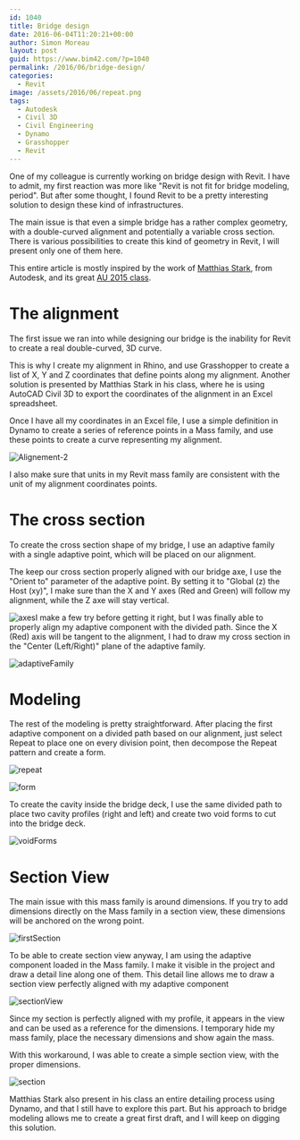 ```yaml
---
id: 1040
title: Bridge design
date: 2016-06-04T11:20:21+00:00
author: Simon Moreau
layout: post
guid: https://www.bim42.com/?p=1040
permalink: /2016/06/bridge-design/
categories:
  - Revit
image: /assets/2016/06/repeat.png
tags:
  - Autodesk
  - Civil 3D
  - Civil Engineering
  - Dynamo
  - Grasshopper
  - Revit
---
```

One of my colleague is currently working on bridge design with Revit. I have to admit, my first reaction was more like "Revit is not fit for bridge modeling, period". But after some thought, I found Revit to be a pretty interesting solution to design these kind of infrastructures.

The main issue is that even a simple bridge has a rather complex geometry, with a double-curved alignment and potentially a variable cross section. There is various possibilities to create this kind of geometry in Revit, I will present only one of them here.

This entire article is mostly inspired by the work of [Matthias Stark](https://de.linkedin.com/in/matthiasstark/fr), from Autodesk, and its great [AU 2015 class](http://au.autodesk.com/au-online/classes-on-demand/class-catalog/2015/revit-for-construction/ci11198#chapter=0).

# The alignment

The first issue we ran into while designing our bridge is the inability for Revit to create a real double-curved, 3D curve.
  
This is why I create my alignment in Rhino, and use Grasshopper to create a list of X, Y and Z coordinates that define points along my alignment. Another solution is presented by Matthias Stark in his class, where he is using AutoCAD Civil 3D to export the coordinates of the alignment in an Excel spreadsheet.

Once I have all my coordinates in an Excel file, I use a simple definition in Dynamo to create a series of reference points in a Mass family, and use these points to create a curve representing my alignment.

![Alignement-2](/assets/2016/06/Alignement-2.png)

I also make sure that units in my Revit mass family are consistent with the unit of my alignment coordinates points.

# The cross section

To create the cross section shape of my bridge, I use an adaptive family with a single adaptive point, which will be placed on our alignment.

The keep our cross section properly aligned with our bridge axe, I use the "Orient to" parameter of the adaptive point. By setting it to "Global (z) the Host (xy)", I make sure than the X and Y axes (Red and Green) will follow my alignment, while the Z axe will stay vertical.

![axes](/assets/2016/06/axes.png)I make a few try before getting it right, but I was finally able to properly align my adaptive component with the divided path. Since the X (Red) axis will be tangent to the alignment, I had to draw my cross section in the "Center (Left/Right)" plane of the adaptive family.

![adaptiveFamily](/assets/2016/06/adaptiveFamily.png)

# Modeling

The rest of the modeling is pretty straightforward. After placing the first adaptive component on a divided path based on our alignment, just select Repeat to place one on every division point, then decompose the Repeat pattern and create a form.

![repeat](/assets/2016/06/repeat.png)

![form](/assets/2016/06/form.png)

To create the cavity inside the bridge deck, I use the same divided path to place two cavity profiles (right and left) and create two void forms to cut into the bridge deck.

![voidForms](/assets/2016/06/voidForms.png)

# Section View

The main issue with this mass family is around dimensions. If you try to add dimensions directly on the Mass family in a section view, these dimensions will be anchored on the wrong point.

![firstSection](/assets/2016/06/firstSection.png)

To be able to create section view anyway, I am using the adaptive component loaded in the Mass family. I make it visible in the project and draw a detail line along one of them. This detail line allows me to draw a section view perfectly aligned with my adaptive component

![sectionView](/assets/2016/06/sectionView.png)

Since my section is perfectly aligned with my profile, it appears in the view and can be used as a reference for the dimensions. I temporary hide my mass family, place the necessary dimensions and show again the mass.

With this workaround, I was able to create a simple section view, with the proper dimensions.

![section](/assets/2016/06/section.png)

Matthias Stark also present in his class an entire detailing process using Dynamo, and that I still have to explore this part. But his approach to bridge modeling allows me to create a great first draft, and I will keep on digging this solution.